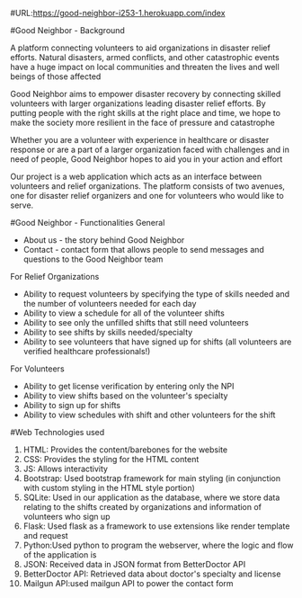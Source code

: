 #URL:https://good-neighbor-i253-1.herokuapp.com/index

#Good Neighbor - Background

A platform connecting volunteers to aid organizations in disaster relief efforts.
Natural disasters, armed conflicts, and other catastrophic events have a huge impact on local communities and threaten the lives and well beings of those affected
			
Good Neighbor aims to empower disaster recovery by connecting skilled volunteers with larger organizations leading disaster relief efforts. By putting people with the right skills at the right place and time, we hope to make the society more resilient in the face of pressure and catastrophe

Whether you are a volunteer with experience in healthcare or disaster response or are a part of a larger organization faced with challenges and in need of people, Good Neighbor hopes to aid you in your action and effort

Our project is a web application which acts as an interface between volunteers and relief organizations. The platform consists of two avenues, one for disaster relief organizers and one for volunteers who would like to serve.

#Good Neighbor - Functionalities
General
- About us - the story behind Good Neighbor
- Contact - contact form that allows people to send messages and questions to the Good Neighbor team

For Relief Organizations
- Ability to request volunteers by specifying the type of skills needed and the number of volunteers needed for each day
- Ability to view a schedule for all of the volunteer shifts
- Ability to see only the unfilled shifts that still need volunteers
- Ability to see shifts by skills needed/specialty
- Ability to see volunteers that have signed up for shifts (all volunteers are verified healthcare professionals!)

For Volunteers
- Ability to get license verification by entering only the NPI 
- Ability to view shifts based on the volunteer's specialty
- Ability to sign up for shifts
- Ability to view schedules with shift and other volunteers for the shift


#Web Technologies used
1. HTML: Provides the content/barebones for the website
2. CSS: Provides the styling for the HTML content
3. JS: Allows interactivity
4. Bootstrap: Used bootstrap framework for main styling (in conjunction with custom styling in the HTML style portion)
5. SQLite: Used in our application as the database, where we store data relating to the shifts created by organizations and information of volunteers who sign up
6. Flask: Used flask as a framework to use extensions like render template and request
7. Python:Used python to program the webserver, where the logic and flow of the application is
8. JSON: Received data in JSON format from BetterDoctor API
9. BetterDoctor API: Retrieved data about doctor's specialty and license
10. Mailgun API:used mailgun API to power the contact form
